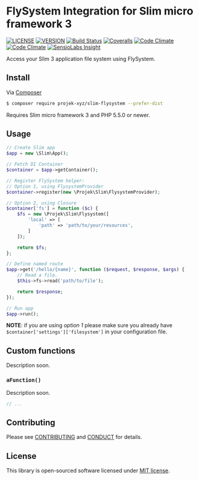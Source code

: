 # FlySystem Integration for Slim micro framework 3

[![LICENSE](https://img.shields.io/packagist/l/projek-xyz/slim-flysystem.svg?style=flat-square)](LICENSE.md)
[![VERSION](https://img.shields.io/packagist/v/projek-xyz/slim-flysystem.svg?style=flat-square)](https://github.com/projek-xyz/slim-flysystem/releases)
[![Build Status](https://img.shields.io/travis/projek-xyz/slim-flysystem/master.svg?branch=master&style=flat-square)](https://travis-ci.org/projek-xyz/slim-flysystem)
[![Coveralls](https://img.shields.io/coveralls/projek-xyz/slim-flysystem/master.svg?style=flat-square)](https://coveralls.io/github/projek-xyz/slim-flysystem)
[![Code Climate](https://img.shields.io/codeclimate/coverage/github/projek-xyz/slim-flysystem.svg?style=flat-square)](https://codeclimate.com/github/projek-xyz/slim-flysystem/coverage)
[![Code Climate](https://img.shields.io/codeclimate/github/projek-xyz/slim-flysystem.svg?style=flat-square)](https://codeclimate.com/github/projek-xyz/slim-flysystem)
[![SensioLabs Insight](https://img.shields.io/sensiolabs/i/81ad8017-5a5c-4187-81ab-d7c37ea83c4c.svg?style=flat-square)](https://insight.sensiolabs.com/projects/81ad8017-5a5c-4187-81ab-d7c37ea83c4c)

Access your Slim 3 application file system using FlySystem.

## Install

Via [Composer](https://getcomposer.org/)

```bash
$ composer require projek-xyz/slim-flysystem --prefer-dist
```

Requires Slim micro framework 3 and PHP 5.5.0 or newer.

## Usage

```php
// Create Slim app
$app = new \Slim\App();

// Fetch DI Container
$container = $app->getContainer();

// Register FlySystem helper:
// Option 1, using FlysystemProvider
$container->register(new \Projek\Slim\FlysystemProvider);

// Option 2, using Closure
$container['fs'] = function ($c) {
    $fs = new \Projek\Slim\Flysystem([
        'local' => [
            'path' => 'path/to/your/resources',
        ]
    ]);

    return $fs;
};

// Define named route
$app->get('/hello/{name}', function ($request, $response, $args) {
    // Read a file.
    $this->fs->read('path/to/file');

    return $response;
});

// Run app
$app->run();
```

**NOTE**: if you are using _option 1_ please make sure you already have `$container['settings']['filesystem']` in your configuration file.

## Custom functions

Description soon.

### `aFunction()`

Description soon.

```php
// ...
```

## Contributing

Please see [CONTRIBUTING](.github/CONTRIBUTING.md) and [CONDUCT](.github/CONDUCT.md) for details.

## License

This library is open-sourced software licensed under [MIT license](LICENSE.md).
